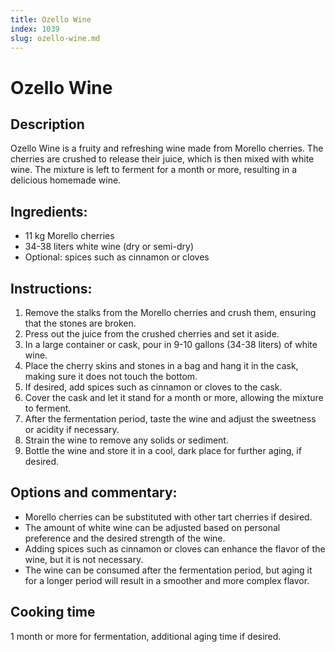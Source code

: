 ```yaml
---
title: Ozello Wine
index: 1039
slug: ozello-wine.md
---
```


# Ozello Wine

## Description
Ozello Wine is a fruity and refreshing wine made from Morello cherries. The cherries are crushed to release their juice, which is then mixed with white wine. The mixture is left to ferment for a month or more, resulting in a delicious homemade wine.

## Ingredients:
- 11 kg Morello cherries
- 34-38 liters white wine (dry or semi-dry)
- Optional: spices such as cinnamon or cloves

## Instructions:
1. Remove the stalks from the Morello cherries and crush them, ensuring that the stones are broken.
2. Press out the juice from the crushed cherries and set it aside.
3. In a large container or cask, pour in 9-10 gallons (34-38 liters) of white wine.
4. Place the cherry skins and stones in a bag and hang it in the cask, making sure it does not touch the bottom.
5. If desired, add spices such as cinnamon or cloves to the cask.
6. Cover the cask and let it stand for a month or more, allowing the mixture to ferment.
7. After the fermentation period, taste the wine and adjust the sweetness or acidity if necessary.
8. Strain the wine to remove any solids or sediment.
9. Bottle the wine and store it in a cool, dark place for further aging, if desired.

## Options and commentary:
- Morello cherries can be substituted with other tart cherries if desired.
- The amount of white wine can be adjusted based on personal preference and the desired strength of the wine.
- Adding spices such as cinnamon or cloves can enhance the flavor of the wine, but it is not necessary.
- The wine can be consumed after the fermentation period, but aging it for a longer period will result in a smoother and more complex flavor.

## Cooking time
1 month or more for fermentation, additional aging time if desired.